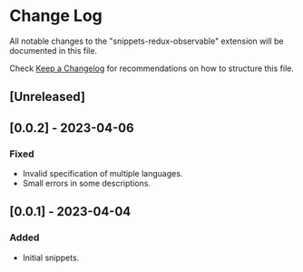 # Change Log

All notable changes to the "snippets-redux-observable" extension will be documented in this file.

Check [Keep a Changelog](http://keepachangelog.com/) for recommendations on how to structure this file.

## [Unreleased]

## [0.0.2] - 2023-04-06

### Fixed

- Invalid specification of multiple languages.
- Small errors in some descriptions.

## [0.0.1] - 2023-04-04

### Added

- Initial snippets.